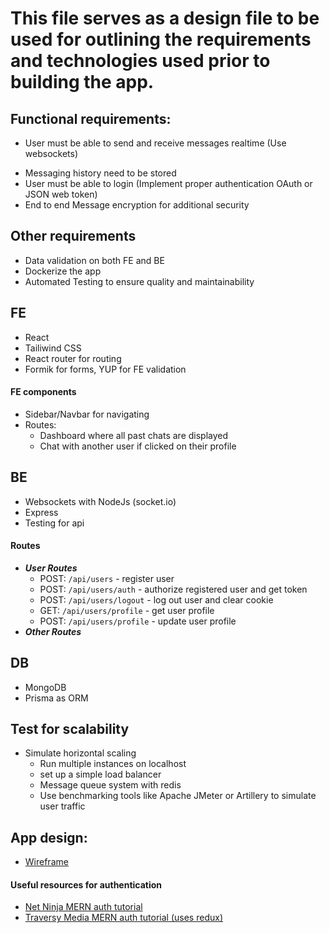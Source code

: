 # This file serves as a design file to be used for outlining the requirements and technologies used prior to building the app.

## Functional requirements:

- User must be able to send and receive messages realtime (Use websockets)
<!-- - Later implement sending of different file types and images -->
- Messaging history need to be stored
- User must be able to login (Implement proper authentication OAuth or JSON web token)
- End to end Message encryption for additional security

## Other requirements

- Data validation on both FE and BE
- Dockerize the app
- Automated Testing to ensure quality and maintainability

## FE

- React
- Tailiwind CSS
- React router for routing
- Formik for forms, YUP for FE validation

#### FE components

- Sidebar/Navbar for navigating
- Routes:
  - Dashboard where all past chats are displayed
  - Chat with another user if clicked on their profile

## BE

- Websockets with NodeJs (socket.io)
- Express
- Testing for api

#### Routes

- **_User Routes_**
  - POST: `/api/users` - register user
  - POST: `/api/users/auth` - authorize registered user and get token
  - POST: `/api/users/logout` - log out user and clear cookie
  - GET: `/api/users/profile` - get user profile
  - POST: `/api/users/profile` - update user profile
- **_Other Routes_**

## DB

- MongoDB
- Prisma as ORM

## Test for scalability

- Simulate horizontal scaling
  - Run multiple instances on localhost
  - set up a simple load balancer
  - Message queue system with redis
  - Use benchmarking tools like Apache JMeter or Artillery to simulate user traffic

## App design:

- [Wireframe](https://whimsical.com/muraasilat-Wd6wZgqnRpEFvQ5Mp2PJdz)

#### Useful resources for authentication

- [Net Ninja MERN auth tutorial](https://youtube.com/playlist?list=PL4cUxeGkcC9g8OhpOZxNdhXggFz2lOuCT)
- [Traversy Media MERN auth tutorial (uses redux)](https://youtu.be/R4AhvYORZRY)
